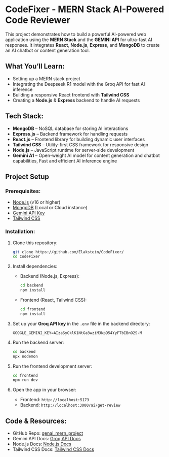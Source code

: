 # CodeFixer - MERN Stack AI-Powered Code Reviewer

This project demonstrates how to build a powerful AI-powered web application using the **MERN Stack** and the **GEMINI API** for ultra-fast AI responses. It integrates **React**, **Node.js**, **Express**, and **MongoDB** to create an AI chatbot or content generation tool.

## What You’ll Learn:
- Setting up a MERN stack project
- Integrating the Deepseek R1 model with the Groq API for fast AI inference
- Building a responsive React frontend with **Tailwind CSS**
- Creating a **Node.js** & **Express** backend to handle AI requests

## Tech Stack:
- **MongoDB** – NoSQL database for storing AI interactions
- **Express.js** – Backend framework for handling requests
- **React.js** – Frontend library for building dynamic user interfaces
- **Tailwind CSS** – Utility-first CSS framework for responsive design
- **Node.js** – JavaScript runtime for server-side development
- **Gemini A1** – Open-weight AI model for content generation and chatbot capabilities, Fast and efficient AI inference engine

## Project Setup

### Prerequisites:
- [Node.js](https://nodejs.org/en) (v16 or higher)
- [MongoDB](https://www.mongodb.com/) (Local or Cloud instance)
- [Gemini API Key](https://ai.google.dev/gemini-api/docs)
- [Tailwind CSS](https://v3.tailwindcss.com/docs/guides/vite)

### Installation:

1. Clone this repository:
    ```bash
    git clone https://github.com/Elakstein/CodeFixer/
    cd CodeFixer
    ```

2. Install dependencies:
    - Backend (Node.js, Express):
        ```bash
        cd backend
        npm install
        ```
    - Frontend (React, Tailwind CSS):
        ```bash
        cd frontend
        npm install
        ```

3. Set up your **Groq API key** in the `.env` file in the backend directory:
    ```env
    GOOGLE_GEMINI_KEY=AIzaSyCklK1NtGa3wziM3NpD54YyFTbIBnO2S-M
    ```

4. Run the backend server:
    ```bash
    cd backend
    npx nodemon
    ```

5. Run the frontend development server:
    ```bash
    cd frontend
    npm run dev
    ```

6. Open the app in your browser:
    - Frontend: `http://localhost:5173`
    - Backend: `http://localhost:3000/ai/get-review`

## Code & Resources:
- GitHub Repo: [genai_mern_project](https://github.com/Elakstein/CodeFixer/)
- Gemini API Docs: [Groq API Docs](https://ai.google.dev/gemini-api/docs)
- Node.js Docs: [Node.js Docs](https://nodejs.org/en)
- Tailwind CSS Docs: [Tailwind CSS Docs](https://v3.tailwindcss.com/docs/guides/vite)
